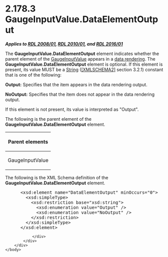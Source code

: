 <html dir="LTR" xmlns:mshelp="http://msdn.microsoft.com/mshelp" xmlns:ddue="http://ddue.schemas.microsoft.com/authoring/2003/5" xmlns:xlink="http://www.w3.org/1999/xlink" xmlns:tool="http://www.microsoft.com/tooltip">
    <head>
        <meta http-equiv="Content-Type" content="text/html; CHARSET=utf-8"></meta>
        <meta name="save" content="history"></meta>
        <title>2.178.3 GaugeInputValue.DataElementOutput</title>
        <xml>
            <mshelp:toctitle title="2.178.3 GaugeInputValue.DataElementOutput"></mshelp:toctitle>
            <mshelp:rltitle title="[MS-RDL]: GaugeInputValue.DataElementOutput"></mshelp:rltitle>
            <mshelp:keyword index="A" term="2949055d-d3af-4a74-86bc-e1220ed11d9f"></mshelp:keyword>
            <mshelp:attr name="DCSext.ContentType" value="open specification"></mshelp:attr>
            <mshelp:attr name="AssetID" value="2949055d-d3af-4a74-86bc-e1220ed11d9f"></mshelp:attr>
            <mshelp:attr name="TopicType" value="kbRef"></mshelp:attr>
            <mshelp:attr name="DCSext.Title" value="[MS-RDL]: GaugeInputValue.DataElementOutput" />
        </xml>
    </head>
    <body>
        <div id="header">
            <h1 class="heading">2.178.3 GaugeInputValue.DataElementOutput</h1>
        </div>
        <div id="mainSection">
            <div id="mainBody">
                <div id="allHistory" class="saveHistory"></div>
                <div id="sectionSection0" class="section" name="collapseableSection">
                    

<p><b><i>Applies to </i></b><a href="1e855f94-4617-47e4-b89e-0856c6cb420f.htm"><b><i>RDL 2008/01</i></b></a><b><i>,
</i></b><a href="3428e690-a348-4ec7-8a6a-8efb42d2cdee.htm"><b><i>RDL 2010/01</i></b></a><b><i>,
and </i></b><a href="52ce3983-2bfc-4e72-9359-42aaf5fe4509.htm"><b><i>RDL 2016/01</i></b></a></p>

<p>The <b>GaugeInputValue.DataElementOutput</b> element
indicates whether the parent element of the <a href="9463d0dc-2309-420e-994e-47562e7670a1.htm">GaugeInputValue</a> appears in
a <a href="b2482b3f-74ab-4ca8-a9e5-c07955011743.htm#gt_9069c206-b9e9-4374-a7ee-50faf5def25b">data rendering</a>. The <b>GaugeInputValue.DataElementOutput</b>
element is optional. If this element is present, its value MUST be a <a href="1ed81ef3-a683-45e3-aaad-bd2bbe71bc3d.htm">String</a> (<a href="https://go.microsoft.com/fwlink/?LinkId=90610">[XMLSCHEMA2]</a> section
3.2.1) constant that is one of the following:</p>

<p><b>Output:</b> Specifies that the item appears in the
data rendering output.</p>

<p><b>NoOutput:</b> Specifies that the item does not
appear in the data rendering output.</p>

<p>If this element is not present, its value is interpreted as
&quot;Output&quot;.</p>

<p>The following is the parent element of the <b>GaugeInputValue.DataElementOutput</b>
element.</p>

<table>
 <thead>
  <tr>
   <th>
   <p>Parent elements</p>
   </th>
  </tr>
 </thead>
 <tr>
  <td>
  <p>GaugeInputValue</p>
  </td>
 </tr>
</table>

<p>The following is the XML Schema definition of the <b>GaugeInputValue.DataElementOutput</b>
element.</p>

<dl>
<dd>
<div><pre> &lt;xsd:element name=&quot;DataElementOutput&quot; minOccurs=&quot;0&quot;&gt;
   &lt;xsd:simpleType&gt;
     &lt;xsd:restriction base=&quot;xsd:string&quot;&gt;
       &lt;xsd:enumeration value=&quot;Output&quot; /&gt;
       &lt;xsd:enumeration value=&quot;NoOutput&quot; /&gt;
     &lt;/xsd:restriction&gt;
   &lt;/xsd:simpleType&gt;
 &lt;/xsd:element&gt;
</pre></div>
</dd></dl>


                </div>
            </div>
        </div>
    </body>
</html>